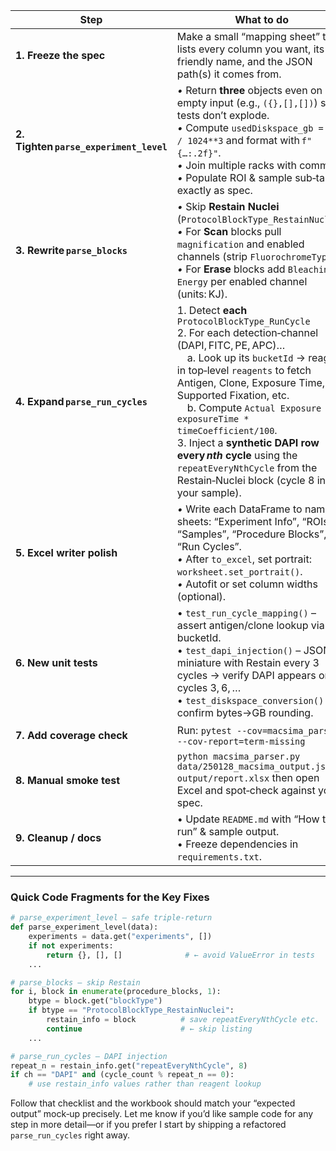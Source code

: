
| Step                                    | What to do                                                                                                                                                                                                                                                                                                                                                                                                                                                      | Where (file / function)                      | Tips                                                                                        |
| --------------------------------------- | --------------------------------------------------------------------------------------------------------------------------------------------------------------------------------------------------------------------------------------------------------------------------------------------------------------------------------------------------------------------------------------------------------------------------------------------------------------- | -------------------------------------------- | ------------------------------------------------------------------------------------------- |
| **1. Freeze the spec**                  | Make a small “mapping sheet” that lists every column you want, its friendly name, and the JSON path(s) it comes from.                                                                                                                                                                                                                                                                                                                                           | *new file* `column_map.md` (or Excel/Notion) | Having this in writing keeps refactors calm.                                                |
| **2. Tighten `parse_experiment_level`** | *•* Return **three** objects even on empty input (e.g., `({},[],[])`) so tests don’t explode.<br>*•* Compute `usedDiskspace_gb = raw / 1024**3` and format with `f"{…:.2f}"`.<br>*•* Join multiple racks with commas.<br>*•* Populate ROI & sample sub‑tables exactly as spec.                                                                                                                                                                                  | `macsima_parser.py`                          | Update unit‑test `test_parse_helpers_with_missing_data` accordingly.                        |
| **3. Rewrite `parse_blocks`**           | *•* Skip **Restain Nuclei** (`ProtocolBlockType_RestainNuclei`).<br>*•* For **Scan** blocks pull `magnification` and enabled channels (strip `FluorochromeType_`).<br>*•* For **Erase** blocks add `Bleaching Energy` per enabled channel (units: KJ).                                                                                                                                                                                                          | same                                         | Keep block order by index so you can label “Block 1 …”.                                     |
| **4. Expand `parse_run_cycles`**        | 1. Detect **each** `ProtocolBlockType_RunCycle`<br>2. For each detection‑channel (DAPI, FITC, PE, APC)…<br> a. Look up its `bucketId` → reagent in top‑level `reagents` to fetch Antigen, Clone, Exposure Time, Supported Fixation, etc.<br> b. Compute `Actual Exposure = exposureTime * timeCoefficient/100`.<br>3. Inject a **synthetic DAPI row every *nth* cycle** using the `repeatEveryNthCycle` from the Restain‑Nuclei block (cycle 8 in your sample). | same                                         | Store Restain‑Nuclei settings when you skip that block in step 3, then reference them here. |
| **5. Excel writer polish**              | *•* Write each DataFrame to named sheets: “Experiment Info”, “ROIs”, “Samples”, “Procedure Blocks”, “Run Cycles”.<br>*•* After `to_excel`, set portrait: `worksheet.set_portrait()`.<br>*•* Autofit or set column widths (optional).                                                                                                                                                                                                                            | `main()`                                     | Your dummy‑writer unit‑test will still pass because the API stays the same.                 |
| **6. New unit tests**                   | • `test_run_cycle_mapping()` – assert antigen/clone lookup via bucketId.<br>• `test_dapi_injection()` – JSON miniature with Restain every 3 cycles → verify DAPI appears on cycles 3, 6, …<br>• `test_diskspace_conversion()` – confirm bytes→GB rounding.                                                                                                                                                                                                      | `test_macsima_parser.py`                     | Use tiny inline JSON snippets; no need for full file.                                       |
| **7. Add coverage check**               | Run: `pytest --cov=macsima_parser --cov-report=term-missing`                                                                                                                                                                                                                                                                                                                                                                                                    |                                              | Aim for ≥ 90 % lines on the three parse functions.                                          |
| **8. Manual smoke test**                | `python macsima_parser.py data/250128_macsima_output.json output/report.xlsx` then open Excel and spot‑check against your spec.                                                                                                                                                                                                                                                                                                                                 | CLI                                          | Validate column names, units, DAPI cycles, portrait print preview.                          |
| **9. Cleanup / docs**                   | • Update `README.md` with “How to run” & sample output.<br>• Freeze dependencies in `requirements.txt`.                                                                                                                                                                                                                                                                                                                                                         | root                                         | `pip freeze > requirements.txt` (inside the env) is fine.                                   |

---

### Quick Code Fragments for the Key Fixes

```python
# parse_experiment_level – safe triple‑return
def parse_experiment_level(data):
    experiments = data.get("experiments", [])
    if not experiments:
        return {}, [], []              # ← avoid ValueError in tests
    ...
```

```python
# parse_blocks – skip Restain
for i, block in enumerate(procedure_blocks, 1):
    btype = block.get("blockType")
    if btype == "ProtocolBlockType_RestainNuclei":
        restain_info = block          # save repeatEveryNthCycle etc.
        continue                      # ← skip listing
    ...
```

```python
# parse_run_cycles – DAPI injection
repeat_n = restain_info.get("repeatEveryNthCycle", 8)
if ch == "DAPI" and (cycle_count % repeat_n == 0):
    # use restain_info values rather than reagent lookup
```

Follow that checklist and the workbook should match your “expected output” mock‑up precisely. Let me know if you’d like sample code for any step in more detail—or if you prefer I start by shipping a refactored `parse_run_cycles` right away.

